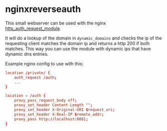 # nginxreverseauth

This small webserver can be used with the nginx [http_auth_request_module](https://nginx.org/en/docs/http/ngx_http_auth_request_module.html).

It will do a lookup of the domain in `dynamic_domains` and checks the ip of the requesting client matches the domain ip and returns a http 200 if both matches. This way you can use the module with dynamic ips that have dynamic dns entries.

Example nginx config to use with this:

```conf
location /private/ {
    auth_request /auth;
    ...
}

location = /auth {
    proxy_pass_request_body off;
    proxy_set_header Content-Length "";
    proxy_set_header X-Original-URI $request_uri;
    proxy_set_header X-Real-IP $remote_addr;
    proxy_pass http://localhost:8081;
}
```
